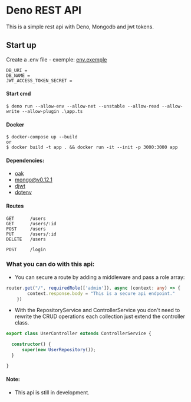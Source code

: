 # Deno REST API

This is a simple rest api with Deno, Mongodb and jwt tokens.

## Start up
Create a .env file - exemple: [env.exemple](.env.exemple)
```dotenv
DB_URI =
DB_NAME =
JWT_ACCESS_TOKEN_SECRET =
```
#### Start cmd
```
$ deno run --allow-env --allow-net --unstable --allow-read --allow-write --allow-plugin .\app.ts
```
#### Docker
```
$ docker-compose up --build
or
$ docker build -t app . && docker run -it --init -p 3000:3000 app
```

#### Dependencies:
* [oak](https://deno.land/x/oak)
* [mongo@v0.12.1](https://deno.land/x/mongo@v0.12.1)
* [djwt](https://deno.land/x/djwt)
* [dotenv](https://deno.land/x/dotenv)

#### Routes

```
GET      /users
GET      /users/:id
POST     /users
PUT      /users/:id
DELETE   /users

POST     /login
```

### What you can do with this api: 
* You can secure a route by adding a middleware and pass a role array:
```typescript
router.get("/", requiredRole(['admin']), async (context: any) => {
        context.response.body = "This is a secure api endpoint."
    })
```

* With the RepositoryService and ControllerService you don't need to rewrite 
the CRUD operations each collection just extend the controller class.
```typescript
export class UserController extends ControllerService {

  constructor() {
      super(new UserRepository());
  }

}
```

#### Note: 
* This api is still in development.
